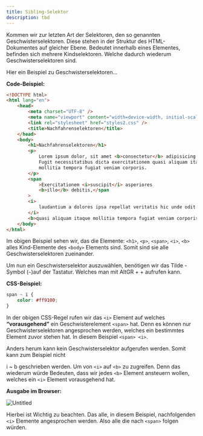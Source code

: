 ```yaml
---
title: Sibling-Selektor
description: tbd
---
```


Kommen wir zur letzten Art der Selektoren, den so genannten Geschwisterselektoren. Diese stehen in der Struktur des HTML-Dokumentes auf gleicher Ebene. Bedeutet innerhalb eines Elementes, befinden sich mehrere Kindselektoren. Welche dadurch wiederum Geschwisterselektoren sind.

Hier ein Beispiel zu Geschwisterselektoren…

**Code-Beispiel:**

```html
<!DOCTYPE html>
<html lang="en">
    <head>
        <meta charset="UTF-8" />
        <meta name="viewport" content="width=device-width, initial-scale=1.0" />
        <link rel="stylesheet" href="styles2.css" />
        <title>Nachfahrenselektoren</title>
    </head>
    <body>
        <h1>Nachfahrenselektoren</h1>
        <p>
            Lorem ipsum dolor, sit amet <b>consectetur</b> adipisicing elit.
            Fugit necessitatibus dicta exercitationem quasi aliquam itaque
            mollitia tempora fugiat veniam corporis.
        </p>
        <span
            >Exercitationem <i>suscipit</i> asperiores
            <b>illo</b> debitis,</span
        >
        <i>
            laudantium a dolores ipsa repellat veritatis hic unde odit ipsam.
        </i>
        <b>quasi aliquam itaque mollitia tempora fugiat veniam corporis.</b>
    </body>
</html>
```

Im obigen Beispiel sehen wir, das die Elemente: `<h1>`, `<p>`, `<span>`, `<i>`, `<b>` alles Kind-Elemente des `<body>` Elements sind. Somit sind sie alle Geschwisterselektoren zueinander.

Um nun ein Geschwisterselektor auszuwählen, benötigen wir das Tilde - Symbol (`~`)auf der Tastatur. Welches man mit AltGR + + aufrufen kann. 

**CSS-Beispiel:**

```css
span ~ i {
    color: #ff9100;
}
```

In der obigen CSS-Regel rufen wir das `<i>` Element auf welches **“vorausgehend”** ein Geschwisterelement `<span>` hat. Denn es können nur Geschwisterselektoren angesprochen werden, welches ein bestimmtes Element zuvor stehen hat. In diesem Beispiel `<span> <i>`.

Anders herum kann kein Geschwisterselektor aufgerufen werden. Somit kann zum Beispiel nicht

i ~ b geschrieben werden. Um von `<i>` auf `<b>` zu zugreifen. Denn das wiederum würde Bedeuten, dass wir jedes `<b>` Element ansteuern wollen, welches ein `<i>` Element vorausgehend hat.

**Ausgabe im Browser:**

![Untitled](1%202%206%20Geschwisterselektoren%200f90861aa1cd4679b8285e0cab007b7e/Untitled.png)

Hierbei ist Wichtig zu beachten. Das alle, in diesem Beispiel, nachfolgenden `<i>` Elemente angesprochen werden. Also alle die nach `<span>` folgen würden.
